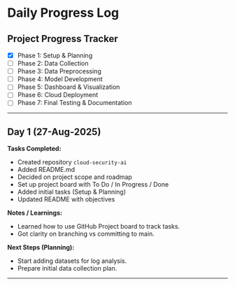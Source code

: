 # Daily Progress Log

## Project Progress Tracker
- [x] Phase 1: Setup & Planning
- [ ] Phase 2: Data Collection
- [ ] Phase 3: Data Preprocessing
- [ ] Phase 4: Model Development
- [ ] Phase 5: Dashboard & Visualization
- [ ] Phase 6: Cloud Deployment
- [ ] Phase 7: Final Testing & Documentation

---

## Day 1 (27-Aug-2025)

**Tasks Completed:**
- Created repository `cloud-security-ai`
- Added README.md
- Decided on project scope and roadmap
- Set up project board with To Do / In Progress / Done
- Added initial tasks (Setup & Planning)
- Updated README with objectives

**Notes / Learnings:**
- Learned how to use GitHub Project board to track tasks.
- Got clarity on branching vs committing to main.

**Next Steps (Planning):**
- Start adding datasets for log analysis.
- Prepare initial data collection plan.

---

